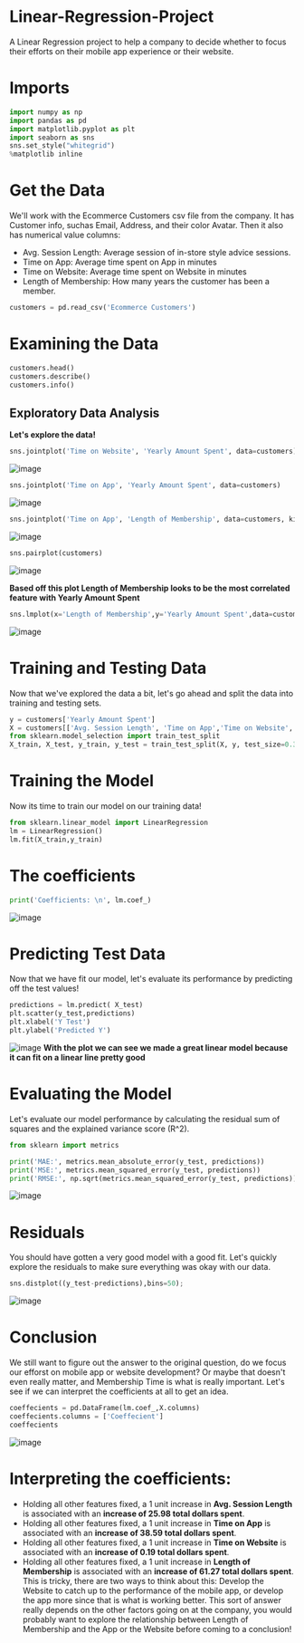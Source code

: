 # Linear-Regression-Project
A Linear Regression project to help a company to decide whether to focus their efforts on their mobile app experience or their website.
# Imports
```python
import numpy as np
import pandas as pd
import matplotlib.pyplot as plt
import seaborn as sns
sns.set_style("whitegrid")
%matplotlib inline
```
# Get the Data

We'll work with the Ecommerce Customers csv file from the company. It has Customer info, suchas Email, Address, and their color Avatar. Then it also has numerical value columns:

* Avg. Session Length: Average session of in-store style advice sessions.
* Time on App: Average time spent on App in minutes
* Time on Website: Average time spent on Website in minutes
* Length of Membership: How many years the customer has been a member.
```python
customers = pd.read_csv('Ecommerce Customers')
```
# Examining the Data
```python
customers.head()
customers.describe()
customers.info()
```
## Exploratory Data Analysis

**Let's explore the data!**
```python
sns.jointplot('Time on Website', 'Yearly Amount Spent', data=customers)
```
![image](https://raw.githubusercontent.com/yash-kh/Linear-Regression-Project/master/Plots/TOM-YAS.png)
```python
sns.jointplot('Time on App', 'Yearly Amount Spent', data=customers)
```
![image](https://github.com/yash-kh/Linear-Regression-Project/blob/master/Plots/2.png?raw=true)
```python
sns.jointplot('Time on App', 'Length of Membership', data=customers, kind='hex')
```
![image](https://github.com/yash-kh/Linear-Regression-Project/blob/master/Plots/3.png?raw=true)
```python
sns.pairplot(customers)
```
![image](https://github.com/yash-kh/Linear-Regression-Project/blob/master/Plots/4.png?raw=true)

 **Based off this plot Length of Membership looks to be the most correlated feature with Yearly Amount Spent**
 ```python
 sns.lmplot(x='Length of Membership',y='Yearly Amount Spent',data=customers)
 ```
 ![image](https://github.com/yash-kh/Linear-Regression-Project/blob/master/Plots/5.png?raw=true)
 # Training and Testing Data

Now that we've explored the data a bit, let's go ahead and split the data into training and testing sets.
```python
y = customers['Yearly Amount Spent']
X = customers[['Avg. Session Length', 'Time on App','Time on Website', 'Length of Membership']]
from sklearn.model_selection import train_test_split
X_train, X_test, y_train, y_test = train_test_split(X, y, test_size=0.3, random_state=101)
```
# Training the Model

Now its time to train our model on our training data!
```python
from sklearn.linear_model import LinearRegression
lm = LinearRegression()
lm.fit(X_train,y_train)
```
# The coefficients
```python
print('Coefficients: \n', lm.coef_)
```
![image](https://media.sproutsocial.com/uploads/2017/02/10x-featured-social-media-image-size.png)
# Predicting Test Data
Now that we have fit our model, let's evaluate its performance by predicting off the test values!
```python
predictions = lm.predict( X_test)
plt.scatter(y_test,predictions)
plt.xlabel('Y Test')
plt.ylabel('Predicted Y')
```
![image](https://github.com/yash-kh/Linear-Regression-Project/blob/master/Plots/6.png?raw=true)
 **With the plot we can see we made a great linear model because it can fit on a linear line pretty good**
 # Evaluating the Model

Let's evaluate our model performance by calculating the residual sum of squares and the explained variance score (R^2).
```python
from sklearn import metrics

print('MAE:', metrics.mean_absolute_error(y_test, predictions))
print('MSE:', metrics.mean_squared_error(y_test, predictions))
print('RMSE:', np.sqrt(metrics.mean_squared_error(y_test, predictions)))
```
![image](https://media.sproutsocial.com/uploads/2017/02/10x-featured-social-media-image-size.png)
# Residuals

You should have gotten a very good model with a good fit. Let's quickly explore the residuals to make sure everything was okay with our data. 
```python
sns.distplot((y_test-predictions),bins=50);
```
![image](https://github.com/yash-kh/Linear-Regression-Project/blob/master/Plots/7.png?raw=true)
# Conclusion
We still want to figure out the answer to the original question, do we focus our efforst on mobile app or website development? Or maybe that doesn't even really matter, and Membership Time is what is really important.  Let's see if we can interpret the coefficients at all to get an idea.
```python
coeffecients = pd.DataFrame(lm.coef_,X.columns)
coeffecients.columns = ['Coeffecient']
coeffecients
```
![image](https://media.sproutsocial.com/uploads/2017/02/10x-featured-social-media-image-size.png)
# Interpreting the coefficients:

- Holding all other features fixed, a 1 unit increase in **Avg. Session Length** is associated with an **increase of 25.98 total dollars spent**.
- Holding all other features fixed, a 1 unit increase in **Time on App** is associated with an **increase of 38.59 total dollars spent**.
- Holding all other features fixed, a 1 unit increase in **Time on Website** is associated with an **increase of 0.19 total dollars spent**.
- Holding all other features fixed, a 1 unit increase in **Length of Membership** is associated with an **increase of 61.27 total dollars spent**.
This is tricky, there are two ways to think about this: Develop the Website to catch up to the performance of the mobile app, or develop the app more since that is what is working better. This sort of answer really depends on the other factors going on at the company, you would probably want to explore the relationship between Length of Membership and the App or the Website before coming to a conclusion!
